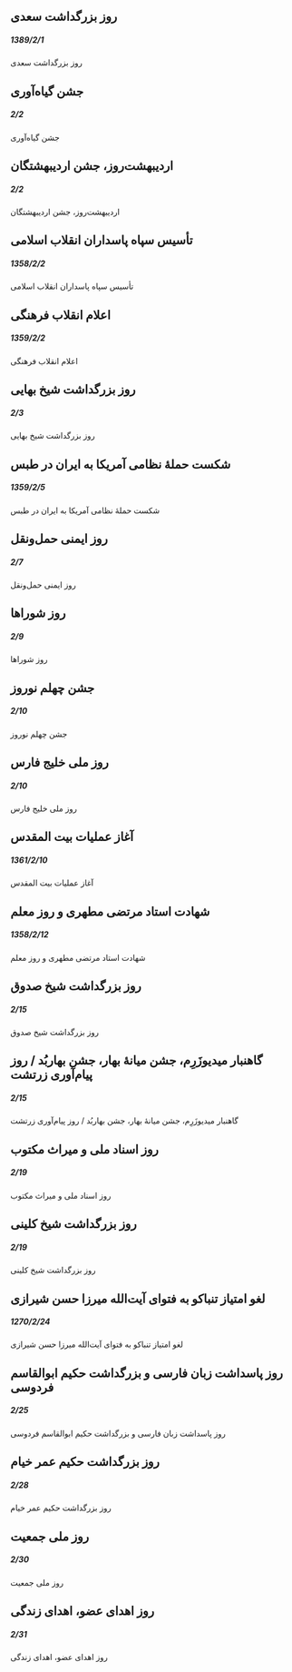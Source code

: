 

## روز بزرگداشت سعدی
##### 1389/2/1

روز بزرگداشت سعدی



## جشن گیاه‌آوری
##### 2/2

جشن گیاه‌آوری



## اردیبهشت‌روز، جشن اردیبهشتگان
##### 2/2

اردیبهشت‌روز، جشن اردیبهشتگان



## تأسیس سپاه پاسداران انقلاب اسلامی
##### 1358/2/2

تأسیس سپاه پاسداران انقلاب اسلامی



## اعلام انقلاب فرهنگی
##### 1359/2/2

اعلام انقلاب فرهنگی



## روز بزرگداشت شیخ بهایی
##### 2/3

روز بزرگداشت شیخ بهایی



## شکست حملهٔ نظامی آمریکا به ایران در طبس
##### 1359/2/5

شکست حملهٔ نظامی آمریکا به ایران در طبس



## روز ایمنی حمل‌ونقل
##### 2/7

روز ایمنی حمل‌ونقل



## روز شوراها
##### 2/9

روز شوراها



## جشن چهلم نوروز
##### 2/10

جشن چهلم نوروز



## روز ملی خلیج فارس
##### 2/10

روز ملی خلیج فارس



## آغاز عملیات بیت المقدس
##### 1361/2/10

آغاز عملیات بیت المقدس



## شهادت استاد مرتضی مطهری و روز معلم
##### 1358/2/12

شهادت استاد مرتضی مطهری و روز معلم



## روز بزرگداشت شیخ صدوق
##### 2/15

روز بزرگداشت شیخ صدوق



## گاهنبار میدیوزَرِم، جشن میانهٔ بهار، جشن بهاربُد / روز پیام‌آوری زرتشت
##### 2/15

گاهنبار میدیوزَرِم، جشن میانهٔ بهار، جشن بهاربُد / روز پیام‌آوری زرتشت



## روز اسناد ملی و میراث مکتوب
##### 2/19

روز اسناد ملی و میراث مکتوب



## روز بزرگداشت شیخ کلینی
##### 2/19

روز بزرگداشت شیخ کلینی



## لغو امتیاز تنباکو به فتوای آیت‌الله میرزا حسن شیرازی
##### 1270/2/24

لغو امتیاز تنباکو به فتوای آیت‌الله میرزا حسن شیرازی



## روز پاسداشت زبان فارسی و بزرگداشت حکیم ابوالقاسم فردوسی
##### 2/25

روز پاسداشت زبان فارسی و بزرگداشت حکیم ابوالقاسم فردوسی



## روز بزرگداشت حکیم عمر خیام
##### 2/28

روز بزرگداشت حکیم عمر خیام



## روز ملی جمعیت
##### 2/30

روز ملی جمعیت



## روز اهدای عضو، اهدای زندگی
##### 2/31

روز اهدای عضو، اهدای زندگی

